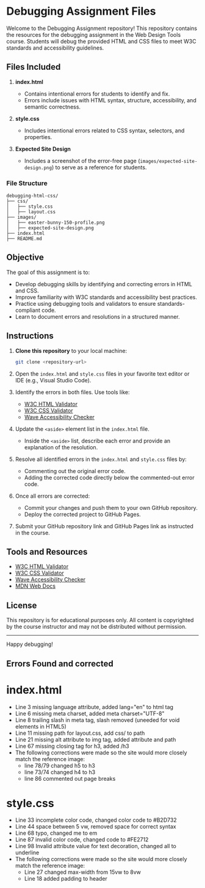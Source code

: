# Debugging Assignment Files

Welcome to the Debugging Assignment repository! This repository contains the resources for the debugging assignment in the Web Design Tools course. Students will debug the provided HTML and CSS files to meet W3C standards and accessibility guidelines.

## Files Included

1. **index.html**

   - Contains intentional errors for students to identify and fix.
   - Errors include issues with HTML syntax, structure, accessibility, and semantic correctness.

2. **style.css**

   - Includes intentional errors related to CSS syntax, selectors, and properties.

3. **Expected Site Design**
   - Includes a screenshot of the error-free page (`images/expected-site-design.png`) to serve as a reference for students.

### File Structure

```
debugging-html-css/
├── css/
│   ├── style.css
│   ├── layout.css
├── images/
│   ├── easter-bunny-150-profile.png
│   ├── expected-site-design.png
├── index.html
├── README.md
```

## Objective

The goal of this assignment is to:

- Develop debugging skills by identifying and correcting errors in HTML and CSS.
- Improve familiarity with W3C standards and accessibility best practices.
- Practice using debugging tools and validators to ensure standards-compliant code.
- Learn to document errors and resolutions in a structured manner.

## Instructions

1. **Clone this repository** to your local machine:

   ```bash
   git clone <repository-url>
   ```

2. Open the `index.html` and `style.css` files in your favorite text editor or IDE (e.g., Visual Studio Code).

3. Identify the errors in both files. Use tools like:

   - [W3C HTML Validator](https://validator.w3.org/)
   - [W3C CSS Validator](https://jigsaw.w3.org/css-validator/)
   - [Wave Accessibility Checker](https://wave.webaim.org/)

4. Update the `<aside>` element list in the `index.html` file.

   - Inside the `<aside>` list, describe each error and provide an explanation of the resolution.

5. Resolve all identified errors in the `index.html` and `style.css` files by:

   - Commenting out the original error code.
   - Adding the corrected code directly below the commented-out error code.

6. Once all errors are corrected:

   - Commit your changes and push them to your own GitHub repository.
   - Deploy the corrected project to GitHub Pages.

7. Submit your GitHub repository link and GitHub Pages link as instructed in the course.

## Tools and Resources

- [W3C HTML Validator](https://validator.w3.org/)
- [W3C CSS Validator](https://jigsaw.w3.org/css-validator/)
- [Wave Accessibility Checker](https://wave.webaim.org/)
- [MDN Web Docs](https://developer.mozilla.org/)

## License

This repository is for educational purposes only. All content is copyrighted by the course instructor and may not be distributed without permission.

---

Happy debugging!

## Errors Found and corrected

# index.html

- Line 3 missing language attribute, added lang="en" to html tag
- Line 6 missing meta charset, added meta charset="UTF-8"
- Line 8 trailing slash in meta tag, slash removed (uneeded for void elements in HTML5)
- Line 11 missing path for layout.css, add css/ to path
- Line 21 missing alt attribute to img tag, added attribute and path
- Line 67 missing closing tag for h3, added /h3
- The following corrections were made so the site would more closely match the reference image:
  - line 78/79 changed h5 to h3
  - line 73/74 changed h4 to h3
  - line 86 commented out page breaks

# style.css

- Line 33 incomplete color code, changed color code to #B2D732
- Line 44 space between 5 vw, removed space for correct syntax
- Line 68 typo, changed me to em
- Line 87 invalid color code, changed code to #FE2712
- Line 98 Invalid attribute value for text decoration, changed all to underline
- The following corrections were made so the site would more closely match the reference image:
  - Line 27 changed max-width from 15vw to 8vw
  - Line 18 added padding to header

